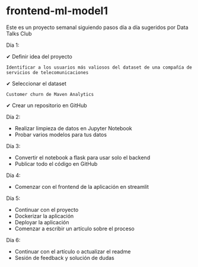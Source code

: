 # frontend-ml-model1
Este es un proyecto semanal siguiendo pasos día a día sugeridos por Data Talks Club

Día 1: 

  ✔ Definir idea del proyecto 
    
    Identificar a los usuarios más valiosos del dataset de una compañía de servicios de telecomunicaciones
    
  ✔ Seleccionar el dataset

    Customer churn de Maven Analytics

  ✔ Crear un repositorio en GitHub

Día 2:
  - Realizar limpieza de datos en Jupyter Notebook
  - Probar varios modelos para tus datos

Día 3:
  - Convertir el notebook a flask para usar solo el backend
  - Publicar todo el código en GitHub

Día 4:
  - Comenzar con el frontend de la aplicación en streamlit

Día 5:
  - Continuar con el proyecto
  - Dockerizar la aplicación
  - Deployar la aplicación
  - Comenzar a escribir un artículo sobre el proceso

Día 6:
  - Continuar con el artículo o actualizar el readme
  - Sesión de feedback y solución de dudas
